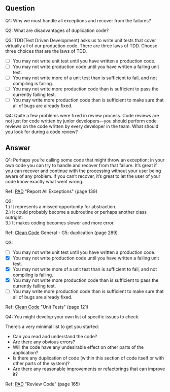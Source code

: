 Question
---
Q1: Why we must handle all exceptions and recover from the failures?

Q2: What are disadvantages of duplication code?

Q3: TDD(Test Driven Development) asks us to write unit tests that cover virtually all of our production code. There are three laws of TDD. Choose three choices that are the laws of TDD.<br>
- [ ] You may not write unit test until you have written a production code.
- [ ] You may not write production code until you have written a failing unit test.
- [ ] You may not write more of a unit test than is sufficient to fail, and not compiling is failing.
- [ ] You may not write more production code than is sufficient to pass the currently failing test.
- [ ] You may write more production code than is sufficient to make sure that all of bugs are already fixed.

Q4: Quite a few problems were fixed in review process. Code reviews are not just for code written by junior developers—you should perform code reviews on the code written by every developer in the team. What should you look for during a code review?

Answer
---
Q1: Perhaps you’re calling some code that might throw an exception; in your own code you can try to handle and recover from that failure. It’s great if you can recover and continue with the processing without your user being aware of any problem. If you can’t recover, it’s great to let the user of your code know exactly what went wrong.

Ref: [PAD](https://github.com/mart0/Useful-materials---books-presentations-ant-etc./raw/master/Others/Practices%20of%20an%20Agile%20Developer.pdf) "Report All Exceptions" (page 139)

Q2:<br>
1.) It represents a missed opportunity for abstraction.<br>
2.) It could probably become a subroutine or perhaps another class outright.<br> 
3.) It makes coding becomes slower and more error.<br>

Ref: [Clean Code](http://www.investigatii.md/uploads/resurse/Clean_Code.pdf) General - G5: duplication (page 289)

Q3:
- [ ] You may not write unit test until you have written a production code.
- [X] You may not write production code until you have written a failing unit test.
- [X] You may not write more of a unit test than is sufficient to fail, and not compiling is failing.
- [X] You may not write more production code than is sufficient to pass the currently failing test.
- [ ] You may write more production code than is sufficient to make sure that all of bugs are already fixed.

Ref: [Clean Code](http://www.investigatii.md/uploads/resurse/Clean_Code.pdf) "Unit Tests" (page 121)

Q4: You might develop your own list of specific issues to check.

There’s a very minimal list to get you started:
- Can you read and understand the code?
- Are there any obvious errors?
- Will the code have any undesirable effect on other parts of the application?
- Is there any duplication of code (within this section of code itself or with other parts of the system)?
- Are there any reasonable improvements or refactorings that can improve it?

Ref: [PAD](https://github.com/mart0/Useful-materials---books-presentations-ant-etc./raw/master/Others/Practices%20of%20an%20Agile%20Developer.pdf) "Review Code" (page 165)